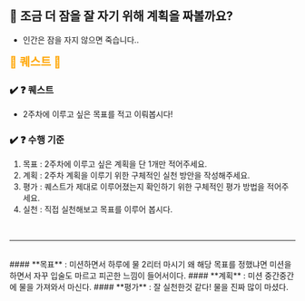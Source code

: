 ## 🚀 조금 더 잠을 잘 자기 위해 계획을 짜볼까요?
- 인간은 잠을 자지 않으면 죽습니다..


<h2 style="font-size:20px; color:orange; display: inline;">📜 퀘스트 📜</h2>

### ✔️ ❓ 퀘스트
- 2주차에 이루고 싶은 목표를 적고 이뤄봅시다!

### ✔️ ❓ 수행 기준

1. 목표 : 2주차에 이루고 싶은 계획을 단 1개만 적어주세요.
2. 계획 : 2주차 계획을 이루기 위한 구체적인 실천 방안을 작성해주세요.
3. 평가 : 퀘스트가 제대로 이루어졌는지 확인하기 위한 구체적인 평가 방법을 적어주세요.
4. 실천 : 직접 실천해보고 목표를 이루어 봅시다.

<br/>

------------------

<br/>
#### **목표** : 미션하면서 하루에 물 2리터 마시기 왜 해당 목표를 정했냐면 미션을 하면서 자꾸 입술도 마르고 피곤한 느낌이 들어서이다.
#### **계획** : 미션 중간중간에 물을 가져와서 마신다.
#### **평가** : 잘 실천한것 같다! 물을 진짜 많이 마셨다.

